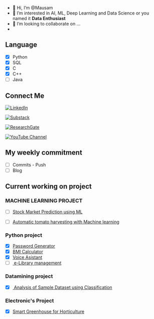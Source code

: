 - 👋 Hi, I’m @Mausam
- 👀 I’m interested in AI, ML, Deep Learning and Data Science or you named it **Data Enthusiast**
- 💞️ I’m looking to collaborate on ...
- 
## Language
* [X]  Python
* [X]  SQL
* [X]  C
* [X]  C++
* [ ]  Java 
## Connect Me 

[![LinkedIn](https://img.shields.io/badge/-LinkedIn-blue)](https://www.linkedin.com/in/mausam-gurung-414425192/)

[![Substack](https://img.shields.io/badge/Substack-FFA500?style=for-the-badge&logo=substack&logoColor=white)](https://example.substack.com)

[![ResearchGate](https://img.shields.io/badge/ResearchGate-00CCBB?style=for-the-badge&logo=researchgate&logoColor=white)](https://www.researchgate.net/profile/Mausam-Gurung-3)


[![YouTube Channel](https://img.shields.io/badge/YouTube-FF0000?style=for-the-badge&logo=youtube&logoColor=white)](https://www.youtube.com/channel/UCBBiNEpspXX_P1sh6e5MotA)

## My weekly commitment
* [ ]  Commits - Push
* [ ]  Blog

## Current working on project 

### MACHINE LEARNING PROJECT
* [ ] [Stock Market Prediction using ML](https://github.com/M9star/Stock-Market-prediction-using-Machine-Learning-in-Nepali-market./tree/main)

* [ ] [Automatic tomato harvesting with Machine learning](https://github.com/M9star/Tomato-detection-using-ML-/blob/master/Major_Project_report_file_First%20defense.pdf)

### Python project

 * [X]  [Password Generator](https://github.com/M9star/Password__Generator)
* [X]  [BMI Calculator ](https://github.com/M9star/BMI__Calculator)
* [X]  [Voice Asistant](https://github.com/M9star/Voice__Assistant)
* [ ] [ e-Library management](https://github.com/M9star/Library_project_in_python)

### Datamining project
* [X] [ Analysis of Sample Dataset using Classification](https://github.com/M9star/datamining-project/blob/main/README.md)

### Electronic's Project 

* [X]  [Smart Greenhouse for Horticulture](https://github.com/M9star/SmartGreenHouseForHorticulture)




<!---
M9star/M9star is a ✨ special ✨ repository because its `README.md` (this file) appears on your GitHub profile.
You can click the Preview link to take a look at your changes.
--->
